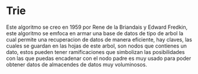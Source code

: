 # Trie 
Este algoritmo se creo en 1959 por Rene de la Briandais y Edward Fredkin, este algoritmo se emfoca en armar una base de datos de tipo de arbol la cual permite una recuperacion de datos de manera eficiente, hay claves, las cuales se guardan en las hojas de este arbol, son nodos que contienes un dato, estos pueden tener ramificaciones que simbolizan las posibilidades con las que puedas encadenar con el nodo padre es muy usado para poder obtener datos de almacendes de datos muy voluminosos.
